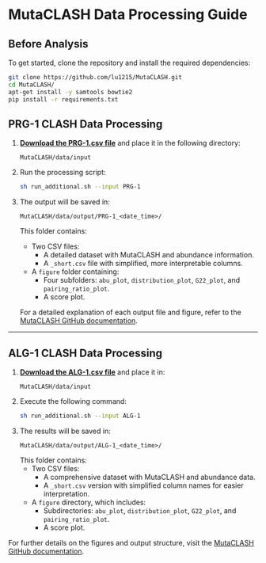 # MutaCLASH Data Processing Guide

## Before Analysis
To get started, clone the repository and install the required dependencies:

```bash
git clone https://github.com/lu1215/MutaCLASH.git
cd MutaCLASH/
apt-get install -y samtools bowtie2
pip install -r requirements.txt
```

## PRG-1 CLASH Data Processing
1. **[Download the PRG-1.csv file](http://nas.csblab.ee.ncku.edu.tw:32200/fsdownload/jSirL0jvo/example_data_for_github)** and place it in the following directory:
   ```
   MutaCLASH/data/input
   ```
2. Run the processing script:
   ```bash
   sh run_additional.sh --input PRG-1
   ```
3. The output will be saved in:
   ```
   MutaCLASH/data/output/PRG-1_<date_time>/
   ```
   This folder contains:
   - Two CSV files:
     - A detailed dataset with MutaCLASH and abundance information.
     - A `_short.csv` file with simplified, more interpretable columns.
   - A `figure` folder containing:
     - Four subfolders: `abu_plot`, `distribution_plot`, `G22_plot`, and `pairing_ratio_plot`.
     - A score plot.
   
   For a detailed explanation of each output file and figure, refer to the [MutaCLASH GitHub documentation](https://github.com/lu1215/MutaCLASH/tree/master?tab=readme-ov-file#output).

---

## ALG-1 CLASH Data Processing
1. **[Download the ALG-1.csv file](http://nas.csblab.ee.ncku.edu.tw:32200/fsdownload/jSirL0jvo/example_data_for_github)** and place it in:
   ```
   MutaCLASH/data/input
   ```
2. Execute the following command:
   ```bash
   sh run_additional.sh --input ALG-1
   ```
3. The results will be saved in:
   ```
   MutaCLASH/data/output/ALG-1_<date_time>/
   ```
   This folder contains:
   - Two CSV files:
     - A comprehensive dataset with MutaCLASH and abundance data.
     - A `_short.csv` version with simplified column names for easier interpretation.
   - A `figure` directory, which includes:
     - Subdirectories: `abu_plot`, `distribution_plot`, `G22_plot`, and `pairing_ratio_plot`.
     - A score plot.

For further details on the figures and output structure, visit the [MutaCLASH GitHub documentation](https://github.com/lu1215/MutaCLASH/tree/master?tab=readme-ov-file#output).

